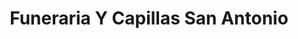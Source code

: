 ---
title: "Funeraria Y Capillas San Antonio"
url: /san-antonio/funeraria-y-capillas-san-antonio/
shop: Bestattungen
---